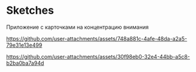 # Sketches 
Приложение с карточками на концентрацию внимания



https://github.com/user-attachments/assets/748a881c-4afe-48da-a2a5-79e31e13e499



https://github.com/user-attachments/assets/30f98eb0-32e4-44bb-a5c8-b2ba0ba7a94d

